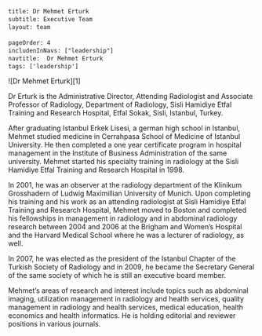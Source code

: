 ```
title: Dr Mehmet Erturk
subtitle: Executive Team
layout: team

pageOrder: 4
includenInNavs: ["leadership"]
navtitle:  Dr Mehmet Erturk
tags: ['leadership']
```
<div class="portrait">![Dr Mehmet Erturk][1] </div>

 Dr Erturk is the Administrative Director, Attending Radiologist and Associate Professor of Radiology,  Department of Radiology, Sisli Hamidiye Etfal Training and Research Hospital, Etfal Sokak, Sisli, Istanbul, Turkey.

 After graduating Istanbul Erkek Lisesi, a german high school in Istanbul, Mehmet studied medicine in Cerrahpasa School of Medicine of Istanbul University. He then completed a one year certificate program in hospital management in the Institute of Business Administration of the same university. Mehmet started his specialty training in radiology at the Sisli Hamidiye Etfal Training and Research Hospital in 1998.

 In 2001, he was an observer at the radiology department of the Klinikum Grosshadern of Ludwig Maximillian University of Munich. Upon completing his training and his work as an attending radiologist at Sisli Hamidiye Etfal Training and Research Hospital, Mehmet moved to Boston and completed his fellowships in management in radiology and in abdominal radiology research between 2004 and 2006 at the Brigham and Women’s Hospital and the Harvard Medical School where he was a lecturer of radiology, as well.

 In 2007, he was elected as the president of the Istanbul Chapter of the Turkish Society of Radiology and in 2009, he became the Secretary General of the same society of which he is still an executive board member.

 Mehmet’s areas of research and interest include topics such as abdominal imaging, utilization management in radiology and health services, quality management in radiology and health services, medical education, health economics and health informatics. He is holding editorial and reviewer positions in various journals. 

[1]: /images/leadeship/mehmet_erturk.png  "Dr Mehmet Erturk"
